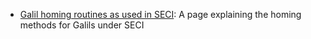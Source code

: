 - [Galil homing routines as used in SECI](Homing-Galils-under-SECI): A page explaining the homing methods for Galils under SECI